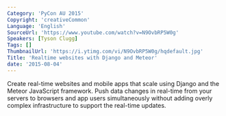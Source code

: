 ```yaml
---
Category: 'PyCon AU 2015'
Copyright: 'creativeCommon'
Language: 'English'
SourceUrl: 'https://www.youtube.com/watch?v=N9OvbRP5W0g'
Speakers: [Tyson Clugg]
Tags: []
ThumbnailUrl: 'https://i.ytimg.com/vi/N9OvbRP5W0g/hqdefault.jpg'
Title: 'Realtime websites with Django and Meteor'
date: '2015-08-04'
---
```

Create real-time websites and mobile apps that scale using Django and the Meteor JavaScript framework.  Push data changes in real-time from your servers to browsers and app users simultaneously without adding overly complex infrastructure to support the real-time updates.

